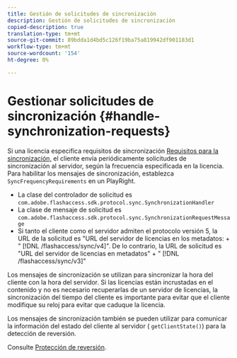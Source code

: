```yaml
---
title: Gestión de solicitudes de sincronización
description: Gestión de solicitudes de sincronización
copied-description: true
translation-type: tm+mt
source-git-commit: 89bdda1d4bd5c126f19ba75a819942df901183d1
workflow-type: tm+mt
source-wordcount: '154'
ht-degree: 0%

---
```



# Gestionar solicitudes de sincronización {#handle-synchronization-requests}

Si una licencia especifica requisitos de sincronización [Requisitos para la sincronización,](../../protecting-content/introduction/usage-rules/authentication/synchronization.md) el cliente envía periódicamente solicitudes de sincronización al servidor, según la frecuencia especificada en la licencia. Para habilitar los mensajes de sincronización, establezca `SyncFrequencyRequirements` en un PlayRight.

* La clase del controlador de solicitud es `com.adobe.flashaccess.sdk.protocol.sync.SynchronizationHandler`
* La clase de mensaje de solicitud es `com.adobe.flashaccess.sdk.protocol.sync.SynchronizationRequestMessage`
* Si tanto el cliente como el servidor admiten el protocolo versión 5, la URL de la solicitud es &quot;URL del servidor de licencias en los metadatos: + &quot; [!DNL /flashaccess/sync/v4]&quot;. De lo contrario, la URL de solicitud es &quot;URL del servidor de licencias en metadatos&quot; + &quot; [!DNL /flashaccess/sync/v3]&quot;

Los mensajes de sincronización se utilizan para sincronizar la hora del cliente con la hora del servidor. Si las licencias están incrustadas en el contenido y no es necesario recuperarlas de un servidor de licencias, la sincronización del tiempo del cliente es importante para evitar que el cliente modifique su reloj para evitar que caduque la licencia.

Los mensajes de sincronización también se pueden utilizar para comunicar la información del estado del cliente al servidor ( `getClientState()`) para la detección de reversión.

Consulte [Protección de reversión](../../protecting-content/implementing-the-license-server/processing-drm-requests.md#rollback-detection).
